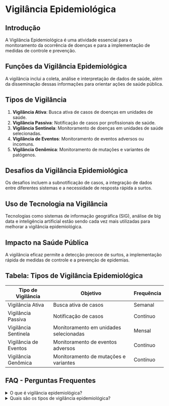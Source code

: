 
# Vigilância Epidemiológica

## Introdução
A Vigilância Epidemiológica é uma atividade essencial para o monitoramento da ocorrência de doenças e para a implementação de medidas de controle e prevenção.

## Funções da Vigilância Epidemiológica
A vigilância inclui a coleta, análise e interpretação de dados de saúde, além da disseminação dessas informações para orientar ações de saúde pública.

## Tipos de Vigilância
1. **Vigilância Ativa**: Busca ativa de casos de doenças em unidades de saúde.
2. **Vigilância Passiva**: Notificação de casos por profissionais de saúde.
3. **Vigilância Sentinela**: Monitoramento de doenças em unidades de saúde selecionadas.
4. **Vigilância de Eventos**: Monitoramento de eventos adversos ou incomuns.
5. **Vigilância Genômica**: Monitoramento de mutações e variantes de patógenos.

## Desafios da Vigilância Epidemiológica
Os desafios incluem a subnotificação de casos, a integração de dados entre diferentes sistemas e a necessidade de resposta rápida a surtos.

## Uso de Tecnologia na Vigilância
Tecnologias como sistemas de informação geográfica (SIG), análise de big data e inteligência artificial estão sendo cada vez mais utilizadas para melhorar a vigilância epidemiológica.

## Impacto na Saúde Pública
A vigilância eficaz permite a detecção precoce de surtos, a implementação rápida de medidas de controle e a prevenção de epidemias.

## Tabela: Tipos de Vigilância Epidemiológica
| Tipo de Vigilância          | Objetivo                                     | Frequência |
|-----------------------------|----------------------------------------------|------------|
| Vigilância Ativa            | Busca ativa de casos                         | Semanal    |
| Vigilância Passiva          | Notificação de casos                         | Contínuo   |
| Vigilância Sentinela        | Monitoramento em unidades selecionadas       | Mensal     |
| Vigilância de Eventos       | Monitoramento de eventos adversos            | Contínuo   |
| Vigilância Genômica         | Monitoramento de mutações e variantes        | Contínuo   |

## FAQ - Perguntas Frequentes

<details>
<summary>O que é vigilância epidemiológica?</summary>
A vigilância epidemiológica é a prática de monitorar a ocorrência de doenças na população, coletando e analisando dados para orientar ações de controle e prevenção.
</details>

<details>
<summary>Quais são os tipos de vigilância epidemiológica?</summary>
Os tipos incluem vigilância ativa, passiva, sentinela, de eventos e genômica, cada uma com um foco específico na detecção e monitoramento de doenças.
</details>
